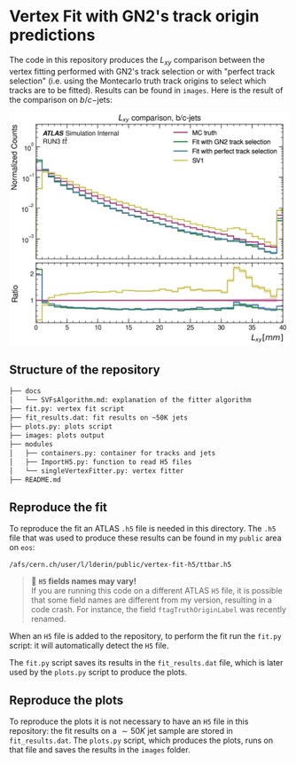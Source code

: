 # Vertex Fit with GN2's track origin predictions

The code in this repository produces the $L_{xy}$ comparison between the vertex fitting performed with GN2's track selection or with "perfect track selection" (i.e. using the Montecarlo truth track origins to select which tracks are to be fitted). Results can be found in `images`. Here is the result of the comparison on $b/c-$jets:
<center>
<img src="./images/LxyComparison_inclusive.jpg" alt="drawing" width="700"/>
</center>

## Structure of the repository
```
├── docs
│   └── SVFsAlgorithm.md: explanation of the fitter algorithm
├── fit.py: vertex fit script
├── fit_results.dat: fit results on ~50K jets
├── plots.py: plots script
├── images: plots output
├── modules
│   ├── containers.py: container for tracks and jets
│   ├── ImportH5.py: function to read H5 files
│   └── singleVertexFitter.py: vertex fitter
├── README.md
```

## Reproduce the fit

To reproduce the fit an ATLAS `.h5` file is needed in this directory. The `.h5` file that was used to produce these results can be found in my `public` area on `eos`:
```shell
/afs/cern.ch/user/l/lderin/public/vertex-fit-h5/ttbar.h5
```

> :memo: **`H5` fields names may vary!**<br>
If you are running this code on a different ATLAS `H5` file, it is possible that some field names are different from my version, resulting in a code crash. For instance, the field `ftagTruthOriginLabel` was recently renamed.

When an `H5` file is added to the repository, to perform the fit run the `fit.py` script: it will automatically detect the `H5` file.

The `fit.py` script saves its results in the `fit_results.dat` file, which is later used by the `plots.py` script to produce the plots.

## Reproduce the plots

To reproduce the plots it is not necessary to have an `H5` file in this repository: the fit results on a $\sim50K$ jet sample are stored in `fit_results.dat`. The `plots.py` script, which produces the plots, runs on that file and saves the results in the `images` folder.
